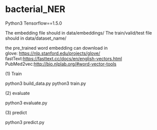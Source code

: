# bacterial_NER

Python3 Tensorflow==1.5.0

The embedding file should in   data/embeddings/
The train/valid/test file should in data/dataset_name/

the pre_trained word embedding can download in  
glove: https://nlp.stanford.edu/projects/glove/
fastText:https://fasttext.cc/docs/en/english-vectors.html
PubMed2vec:http://bio.nlplab.org/#word-vector-tools

(1) Train 

python3 build_data.py
python3 train.py

(2) evaluate

python3 evaluate.py

(3) predict

python3 predict.py
